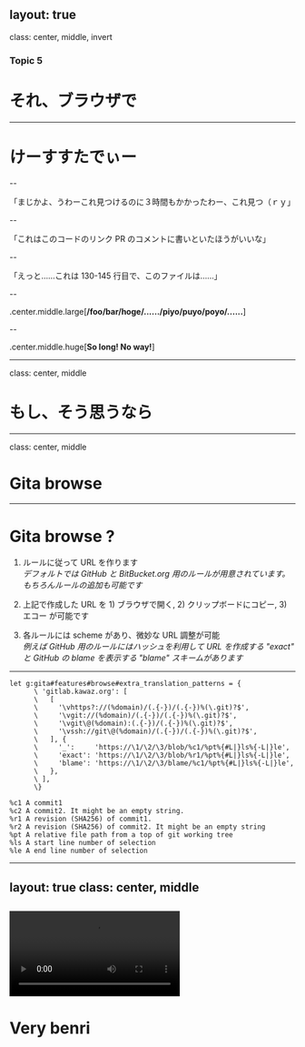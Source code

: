 layout: true
---
class: center, middle, invert
### Topic 5
# それ、ブラウザで
---
# けーすすたでぃー

--

「まじかよ、うわーこれ見つけるのに３時間もかかったわー、これ見つ（ｒｙ」

--

「これはこのコードのリンク PR のコメントに書いといたほうがいいな」

--

「えっと……これは 130-145 行目で、このファイルは……」

--

.center.middle.large[**/foo/bar/hoge/....../piyo/puyo/poyo/......**]

--

.center.middle.huge[**So long! No way!**]

---
class: center, middle
# もし、そう思うなら
---
class: center, middle
# **Gita browse**
---
# Gita browse ?

1. ルールに従って URL を作ります<br>
  *デフォルトでは GitHub と BitBucket.org 用のルールが用意されています。もちろんルールの追加も可能です*

2. 上記で作成した URL を 1) ブラウザで開く, 2) クリップボードにコピー, 3) エコー が可能です

3. 各ルールには scheme があり、微妙な URL 調整が可能<br>
  *例えば GitHub 用のルールにはハッシュを利用して URL を作成する "exact" と GitHub の blame を表示する "blame" スキームがあります*

---
```vim
let g:gita#features#browse#extra_translation_patterns = {
      \ 'gitlab.kawaz.org': [
      \   [
      \     '\vhttps?://(%domain)/(.{-})/(.{-})%(\.git)?$',
      \     '\vgit://(%domain)/(.{-})/(.{-})%(\.git)?$',
      \     '\vgit\@(%domain):(.{-})/(.{-})%(\.git)?$',
      \     '\vssh://git\@(%domain)/(.{-})/(.{-})%(\.git)?$',
      \   ], {
      \     '_':     'https://\1/\2/\3/blob/%c1/%pt%{#L|}ls%{-L|}le',
      \     'exact': 'https://\1/\2/\3/blob/%r1/%pt%{#L|}ls%{-L|}le',
      \     'blame': 'https://\1/\2/\3/blame/%c1/%pt%{#L|}ls%{-L|}le',
      \   },
      \ ],
      \}
```

    %c1	A commit1
    %c2	A commit2. It might be an empty string.
    %r1	A revision (SHA256) of commit1.
    %r2	A revision (SHA256) of commit2. It might be an empty string
    %pt	A relative file path from a top of git working tree
    %ls	A start line number of selection
    %le	A end line number of selection

---
layout: true
class: center, middle
---

<video controls src="img/gita_browse_50k.webm"></video>
---

# Very **benri**
